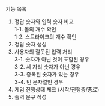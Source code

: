 기능 목록
1. 정답 숫자와 입력 숫자 비교  
   1-1. 볼의 개수 확인  
   1-2. 스트라이크의 개수 확인
2. 정답 숫자 생성
3. 사용자의 잘못된 입력 처리  
   3-1. 숫자가 아닌 것이 포함된 경우  
   3-2. 세 자리 숫자가 아닌 경우  
   3-3. 중복된 숫자가 있는 경우  
   3-4. 빈 문자열인 경우
4. 게임 진행상태 체크 (시작/진행중/종료)
5. 출력 문구 작성